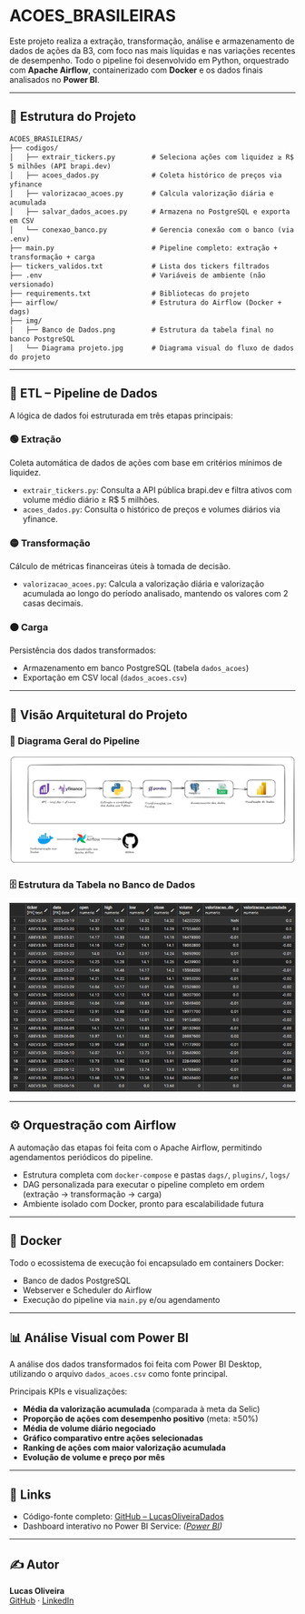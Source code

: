 # ACOES_BRASILEIRAS

Este projeto realiza a extração, transformação, análise e armazenamento de dados de ações da B3, com foco nas mais líquidas e nas variações recentes de desempenho. Todo o pipeline foi desenvolvido em Python, orquestrado com **Apache Airflow**, containerizado com **Docker** e os dados finais analisados no **Power BI**.

---

## 📁 Estrutura do Projeto

```
ACOES_BRASILEIRAS/
├── codigos/
│   ├── extrair_tickers.py         # Seleciona ações com liquidez ≥ R$ 5 milhões (API brapi.dev)
│   ├── acoes_dados.py             # Coleta histórico de preços via yfinance
│   ├── valorizacao_acoes.py       # Calcula valorização diária e acumulada
│   ├── salvar_dados_acoes.py      # Armazena no PostgreSQL e exporta em CSV
│   └── conexao_banco.py           # Gerencia conexão com o banco (via .env)
├── main.py                        # Pipeline completo: extração + transformação + carga
├── tickers_validos.txt            # Lista dos tickers filtrados
├── .env                           # Variáveis de ambiente (não versionado)
├── requirements.txt               # Bibliotecas do projeto
├── airflow/                       # Estrutura do Airflow (Docker + dags)
├── img/
│   ├── Banco de Dados.png         # Estrutura da tabela final no banco PostgreSQL
│   └── Diagrama projeto.jpg       # Diagrama visual do fluxo de dados do projeto
```

---

## 🔄 ETL – Pipeline de Dados

A lógica de dados foi estruturada em três etapas principais:

### 🟢 Extração

Coleta automática de dados de ações com base em critérios mínimos de liquidez.

- `extrair_tickers.py`: Consulta a API pública brapi.dev e filtra ativos com volume médio diário ≥ R$ 5 milhões.
- `acoes_dados.py`: Consulta o histórico de preços e volumes diários via yfinance.

### 🟡 Transformação

Cálculo de métricas financeiras úteis à tomada de decisão.

- `valorizacao_acoes.py`: Calcula a valorização diária e valorização acumulada ao longo do período analisado, mantendo os valores com 2 casas decimais.

### 🟠 Carga

Persistência dos dados transformados:

- Armazenamento em banco PostgreSQL (tabela `dados_acoes`)
- Exportação em CSV local (`dados_acoes.csv`)

---

## 🧩 Visão Arquitetural do Projeto

### 📌 Diagrama Geral do Pipeline

![Diagrama do Projeto](img/Diagrama%20projeto.jpg)

### 🗄️ Estrutura da Tabela no Banco de Dados

![Banco de Dados](img/Banco%20de%20Dados.png)

---

## ⚙️ Orquestração com Airflow

A automação das etapas foi feita com o Apache Airflow, permitindo agendamentos periódicos do pipeline.

- Estrutura completa com `docker-compose` e pastas `dags/`, `plugins/`, `logs/`
- DAG personalizada para executar o pipeline completo em ordem (extração → transformação → carga)
- Ambiente isolado com Docker, pronto para escalabilidade futura

---

## 🐳 Docker

Todo o ecossistema de execução foi encapsulado em containers Docker:

- Banco de dados PostgreSQL
- Webserver e Scheduler do Airflow
- Execução do pipeline via `main.py` e/ou agendamento

---

## 📊 Análise Visual com Power BI

A análise dos dados transformados foi feita com Power BI Desktop, utilizando o arquivo `dados_acoes.csv` como fonte principal.

Principais KPIs e visualizações:

- **Média da valorização acumulada** (comparada à meta da Selic)
- **Proporção de ações com desempenho positivo** (meta: ≥50%)
- **Média de volume diário negociado**
- **Gráfico comparativo entre ações selecionadas**
- **Ranking de ações com maior valorização acumulada**
- **Evolução de volume e preço por mês**

---

## 🔗 Links

- Código-fonte completo: [GitHub – LucasOliveiraDados](https://github.com/LucasOliveiraDados)
- Dashboard interativo no Power BI Service: _([Power BI](https://app.powerbi.com/view?r=eyJrIjoiYzkwNDIwNjctMzk2ZS00N2UzLWJhYzgtZDdjMGVmYzY1NDRjIiwidCI6IjE0Y2JkNWE3LWVjOTQtNDZiYS1iMzE0LWNjMGZjOTcyYTE2MSIsImMiOjh9))_

---

## ✍️ Autor

**Lucas Oliveira**  
[GitHub](https://github.com/LucasOliveiraDados) · [LinkedIn](https://www.linkedin.com/in/lucas-oliveira-dados/)
